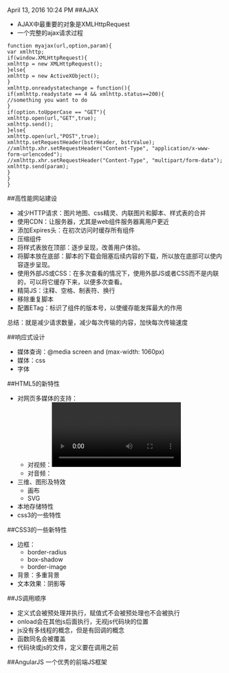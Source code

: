 April 13, 2016 10:24 PM
##AJAX
- AJAX中最重要的对象是XMLHttpRequest
- 一个完整的ajax请求过程

<pre><code>function myajax(url,option,param){
var xmlhttp;
if(window.XMLHttpRequest){
xmlhttp = new XMLHttpRequest();
}else{
xmlhttp = new ActiveXObject();
}
xmlhttp.onreadystatechange = function(){
if(xmlhttp.readystate == 4 && xmlhttp.status==200){
//something you want to do 
}
if(option.toUpperCase == "GET"){
xmlhttp.open(url,"GET",true);
xmlhttp.send();
}else{
xmlhttp.open(url,"POST",true);
xmlhttp.setRequestHeader(bstrHeader, bstrValue);
//xmlhttp.xhr.setRequestHeader("Content-Type", "application/x-www-form-urlencoded");
//xmlhttp.xhr.setRequestHeader("Content-Type", "multipart/form-data");
xmlhttp.send(param);
}
}
}</code></pre>

##高性能网站建设
- 减少HTTP请求：图片地图、css精灵、内联图片和脚本、样式表的合并
- 使用CDN：让服务器，尤其是web组件服务器离用户更近
- 添加Expires头：在初次访问时缓存所有组件
- 压缩组件
- 将样式表放在顶部：逐步呈现，改善用户体验。
- 将脚本放在底部：脚本的下载会阻塞后续内容的下载，所以放在底部可以使内容逐步呈现。
- 使用外部JS或CSS：在多次查看的情况下，使用外部JS或者CSS而不是内联的，可以将它缓存下来，以便多次查看。
- 精简JS：注释、空格、制表符、换行
- 移除重复脚本
- 配置ETag：标识了组件的版本号，以使缓存能发挥最大的作用

总结：就是减少请求数量，减少每次传输的内容，加快每次传输速度

##响应式设计
- 媒体查询：@media screen and (max-width: 1060px) 
- 媒体：css
- 字体


##HTML5的新特性
- 对网页多媒体的支持：
	- 对视频：<video>
	- 对音频：<audio>
- 三维、图形及特效
	- 画布
	- SVG
- 本地存储特性
- css3的一些特性

##CSS3的一些新特性
- 边框：
	- border-radius
	- box-shadow
	- border-image
- 背景：多重背景
- 文本效果：阴影等

##JS调用顺序
- 定义式会被预处理并执行，赋值式不会被预处理也不会被执行
- onload会在其他js后面执行，无视js代码块的位置
- js没有多线程的概念，但是有回调的概念
- 函数同名会被覆盖
- 代码块或js的文件，定义要在调用之前

##AngularJS
一个优秀的前端JS框架
